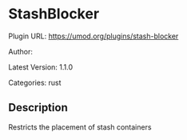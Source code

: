 # StashBlocker

Plugin URL: https://umod.org/plugins/stash-blocker

Author: 

Latest Version: 1.1.0

Categories: rust

## Description

Restricts the placement of stash containers
